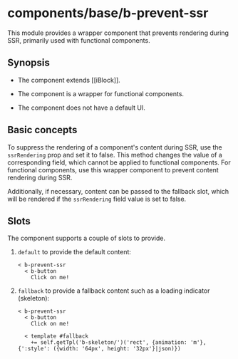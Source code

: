 # components/base/b-prevent-ssr

This module provides a wrapper component that prevents rendering during SSR,
primarily used with functional components.

## Synopsis

* The component extends [[iBlock]].

* The component is a wrapper for functional components.

* The component does not have a default UI.

## Basic concepts

To suppress the rendering of a component's content during SSR, use the `ssrRendering` prop and set it to false.
This method changes the value of a corresponding field, which cannot be applied to functional components.
For functional components, use this wrapper component to prevent content rendering during SSR.

Additionally, if necessary, content can be passed to the fallback slot,
which will be rendered if the `ssrRendering` field value is set to false.

## Slots

The component supports a couple of slots to provide.

1. `default` to provide the default content:

   ```
   < b-prevent-ssr
     < b-button
       Click on me!
   ```

2. `fallback` to provide a fallback content such as a loading indicator (skeleton):

   ```
   < b-prevent-ssr
     < b-button
       Click on me!

     < template #fallback
       += self.getTpl('b-skeleton/')('rect', {animation: 'm'}, {':style': ({width: '64px', height: '32px'}|json)})
   ```
